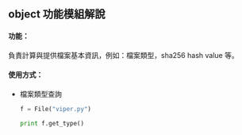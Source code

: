 ## object 功能模組解說

#### 功能：
負責計算與提供檔案基本資訊，例如：檔案類型，sha256 hash value 等。

#### 使用方式：

*   檔案類型查詢

    ```python
    f = File("viper.py")

    print f.get_type()
    ```

